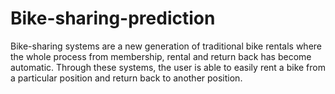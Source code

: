 # Bike-sharing-prediction
Bike-sharing systems are a new generation of traditional bike rentals where the whole process from membership, rental and return back has become automatic. Through these systems, the user is able to easily rent a bike from a particular position and return back to another position.
